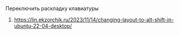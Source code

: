 Переключить раскладку клавиатуры
  1. https://lin.ekzorchik.ru/2023/11/14/changing-layout-to-alt-shift-in-ubuntu-22-04-desktop/
